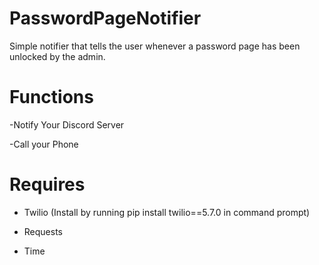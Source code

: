 # PasswordPageNotifier
Simple notifier that tells the user whenever a password page has been unlocked by the admin. 


# Functions

-Notify Your Discord Server

-Call your Phone


# Requires

- Twilio (Install by running pip install twilio==5.7.0 in command prompt)

- Requests 

- Time

